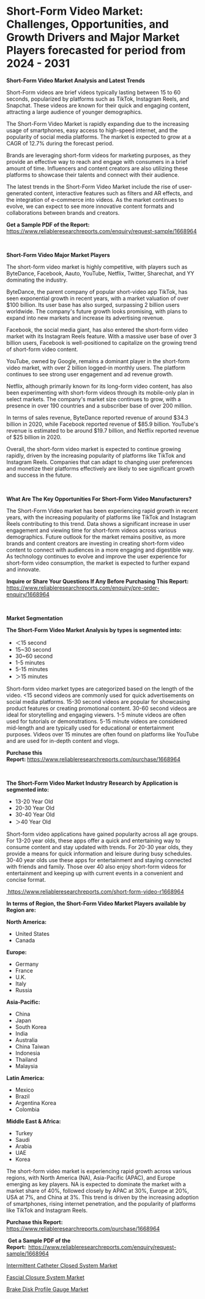 <p><h1>Short-Form Video Market: Challenges, Opportunities, and Growth Drivers and Major Market Players forecasted for period from 2024 - 2031</h1></p><p><strong>Short-Form Video Market Analysis and Latest Trends</strong></p>
<p><p>Short-Form videos are brief videos typically lasting between 15 to 60 seconds, popularized by platforms such as TikTok, Instagram Reels, and Snapchat. These videos are known for their quick and engaging content, attracting a large audience of younger demographics.</p><p>The Short-Form Video Market is rapidly expanding due to the increasing usage of smartphones, easy access to high-speed internet, and the popularity of social media platforms. The market is expected to grow at a CAGR of 12.7% during the forecast period.</p><p>Brands are leveraging short-form videos for marketing purposes, as they provide an effective way to reach and engage with consumers in a brief amount of time. Influencers and content creators are also utilizing these platforms to showcase their talents and connect with their audience.</p><p>The latest trends in the Short-Form Video Market include the rise of user-generated content, interactive features such as filters and AR effects, and the integration of e-commerce into videos. As the market continues to evolve, we can expect to see more innovative content formats and collaborations between brands and creators.</p></p>
<p><strong>Get a Sample PDF of the Report:&nbsp;</strong> <a href="https://www.reliableresearchreports.com/enquiry/request-sample/1668964">https://www.reliableresearchreports.com/enquiry/request-sample/1668964</a></p>
<p>&nbsp;</p>
<p><strong>Short-Form Video Major Market Players</strong></p>
<p><p>The short-form video market is highly competitive, with players such as ByteDance, Facebook, Aauto, YouTube, Netflix, Twitter, Sharechat, and YY dominating the industry. </p><p>ByteDance, the parent company of popular short-video app TikTok, has seen exponential growth in recent years, with a market valuation of over $100 billion. Its user base has also surged, surpassing 2 billion users worldwide. The company's future growth looks promising, with plans to expand into new markets and increase its advertising revenue. </p><p>Facebook, the social media giant, has also entered the short-form video market with its Instagram Reels feature. With a massive user base of over 3 billion users, Facebook is well-positioned to capitalize on the growing trend of short-form video content. </p><p>YouTube, owned by Google, remains a dominant player in the short-form video market, with over 2 billion logged-in monthly users. The platform continues to see strong user engagement and ad revenue growth. </p><p>Netflix, although primarily known for its long-form video content, has also been experimenting with short-form videos through its mobile-only plan in select markets. The company's market size continues to grow, with a presence in over 190 countries and a subscriber base of over 200 million. </p><p>In terms of sales revenue, ByteDance reported revenue of around $34.3 billion in 2020, while Facebook reported revenue of $85.9 billion. YouTube's revenue is estimated to be around $19.7 billion, and Netflix reported revenue of $25 billion in 2020. </p><p>Overall, the short-form video market is expected to continue growing rapidly, driven by the increasing popularity of platforms like TikTok and Instagram Reels. Companies that can adapt to changing user preferences and monetize their platforms effectively are likely to see significant growth and success in the future.</p></p>
<p>&nbsp;</p>
<p><strong>What Are The Key Opportunities For Short-Form Video Manufacturers?</strong></p>
<p><p>The Short-Form Video market has been experiencing rapid growth in recent years, with the increasing popularity of platforms like TikTok and Instagram Reels contributing to this trend. Data shows a significant increase in user engagement and viewing time for short-form videos across various demographics. Future outlook for the market remains positive, as more brands and content creators are investing in creating short-form video content to connect with audiences in a more engaging and digestible way. As technology continues to evolve and improve the user experience for short-form video consumption, the market is expected to further expand and innovate.</p></p>
<p><strong>Inquire or Share Your Questions If Any Before Purchasing This Report:</strong> <a href="https://www.reliableresearchreports.com/enquiry/pre-order-enquiry/1668964">https://www.reliableresearchreports.com/enquiry/pre-order-enquiry/1668964</a></p>
<p>&nbsp;</p>
<p><strong>Market Segmentation</strong></p>
<p><strong>The Short-Form Video Market Analysis by types is segmented into:</strong></p>
<p><ul><li>＜15 second</li><li>15~30 second</li><li>30~60 second</li><li>1-5 minutes</li><li>5-15 minutes</li><li>＞15 minutes</li></ul></p>
<p><p>Short-form video market types are categorized based on the length of the video. <15 second videos are commonly used for quick advertisements on social media platforms. 15-30 second videos are popular for showcasing product features or creating promotional content. 30-60 second videos are ideal for storytelling and engaging viewers. 1-5 minute videos are often used for tutorials or demonstrations. 5-15 minute videos are considered mid-length and are typically used for educational or entertainment purposes. Videos over 15 minutes are often found on platforms like YouTube and are used for in-depth content and vlogs.</p></p>
<p><strong>Purchase this Report:&nbsp;</strong><a href="https://www.reliableresearchreports.com/purchase/1668964">https://www.reliableresearchreports.com/purchase/1668964</a></p>
<p>&nbsp;</p>
<p><strong>The Short-Form Video Market Industry Research by Application is segmented into:</strong></p>
<p><ul><li>13-20 Year Old</li><li>20-30 Year Old</li><li>30-40 Year Old</li><li>＞40 Year Old</li></ul></p>
<p><p>Short-form video applications have gained popularity across all age groups. For 13-20 year olds, these apps offer a quick and entertaining way to consume content and stay updated with trends. For 20-30 year olds, they provide a means for quick information and leisure during busy schedules. 30-40 year olds use these apps for entertainment and staying connected with friends and family. Those over 40 also enjoy short-form videos for entertainment and keeping up with current events in a convenient and concise format.</p></p>
<p><a href="https://www.reliableresearchreports.com/short-form-video-r1668964">&nbsp;https://www.reliableresearchreports.com/short-form-video-r1668964</a></p>
<p><strong>In terms of Region, the Short-Form Video Market Players available by Region are:</strong></p>
<p>
    <p> <strong> North America: </strong>
        <ul>
            <li>United States</li>
            <li>Canada</li>
        </ul>
        </p> 
    <p> <strong> Europe: </strong>
        <ul>
            <li>Germany</li>
            <li>France</li>
            <li>U.K.</li>
            <li>Italy</li>
            <li>Russia</li>
        </ul>
        </p> 
    <p> <strong> Asia-Pacific: </strong>
        <ul>
            <li>China</li>
            <li>Japan</li>
            <li>South Korea</li>
            <li>India</li>
            <li>Australia</li>
            <li>China Taiwan</li>
            <li>Indonesia</li>
            <li>Thailand</li>
            <li>Malaysia</li>
        </ul>
        </p> 
    <p> <strong> Latin America: </strong>
        <ul>
            <li>Mexico</li>
            <li>Brazil</li>
            <li>Argentina Korea</li>
            <li>Colombia</li>
        </ul>
        </p> 
    <p> <strong> Middle East & Africa: </strong>
        <ul>
            <li>Turkey</li>
            <li>Saudi</li>
            <li>Arabia</li>
            <li>UAE</li>
            <li>Korea</li>
        </ul>
    </p>
    </p>
<p><p>The short-form video market is experiencing rapid growth across various regions, with North America (NA), Asia-Pacific (APAC), and Europe emerging as key players. NA is expected to dominate the market with a market share of 40%, followed closely by APAC at 30%, Europe at 20%, USA at 7%, and China at 3%. This trend is driven by the increasing adoption of smartphones, rising internet penetration, and the popularity of platforms like TikTok and Instagram Reels.</p></p>
<p><strong>Purchase this Report: </strong><a href="https://www.reliableresearchreports.com/purchase/1668964">https://www.reliableresearchreports.com/purchase/1668964</a></p>
<p>&nbsp;<strong>Get a Sample PDF of the Report:&nbsp;&nbsp;</strong><a href="https://www.reliableresearchreports.com/enquiry/request-sample/1668964">https://www.reliableresearchreports.com/enquiry/request-sample/1668964</a></p>
<p><strong></strong></p>
<p><p><a href="https://view.publitas.com/reportprime-1/intermittent-catheter-closed-system-market-size-share-trends-analysis-report-by-product-straight-tip-catheter-coude-tip-catheter-and-segment-forecasts-2024-2031/">Intermittent Catheter Closed System Market</a></p><p><a href="https://view.publitas.com/reportprime-1/insights-into-the-fascial-closure-system-market-market-players-market-size-geographical-regions-and-forecast-2024-2031/">Fascial Closure System Market</a></p><p><a href="https://github.com/angelajermaine/Market-Research-Report-List-4/blob/main/brake-disk-profile-gauge-market.md">Brake Disk Profile Gauge Market</a></p></p>